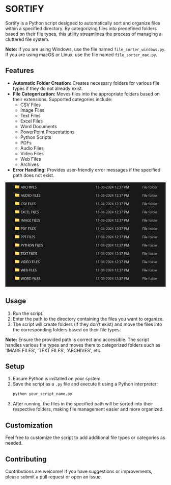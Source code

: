 # SORTIFY

Sortify is a Python script designed to automatically sort and organize files within a specified directory. By categorizing files into predefined folders based on their file types, this utility streamlines the process of managing a cluttered file system.

**Note:** If you are using Windows, use the file named `file_sorter_windows.py`. If you are using macOS or Linux, use the file named `file_sorter_mac.py`.

## Features

- **Automatic Folder Creation:** Creates necessary folders for various file types if they do not already exist.
- **File Categorization:** Moves files into the appropriate folders based on their extensions. Supported categories include:
  - CSV Files
  - Image Files
  - Text Files
  - Excel Files
  - Word Documents
  - PowerPoint Presentations
  - Python Scripts
  - PDFs
  - Audio Files
  - Video Files
  - Web Files
  - Archives
- **Error Handling:** Provides user-friendly error messages if the specified path does not exist.

 ![Example Image](Images/Example.png)


## Usage

1. Run the script.
2. Enter the path to the directory containing the files you want to organize.
3. The script will create folders (if they don’t exist) and move the files into the corresponding folders based on their file types.

**Note:** Ensure the provided path is correct and accessible. The script handles various file types and moves them to categorized folders such as 'IMAGE FILES', 'TEXT FILES', 'ARCHIVES', etc.

## Setup

1. Ensure Python is installed on your system.
2. Save the script as a `.py` file and execute it using a Python interpreter:
    ```bash
    python your_script_name.py
    ```
3. After running, the files in the specified path will be sorted into their respective folders, making file management easier and more organized.

## Customization

Feel free to customize the script to add additional file types or categories as needed.

## Contributing

Contributions are welcome! If you have suggestions or improvements, please submit a pull request or open an issue.
